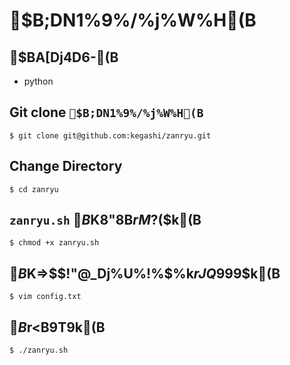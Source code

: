 # $B;DN1%9%/%j%W%H(B
## $BA[Dj4D6-(B
- python

## Git clone `$B;DN1%9%/%j%W%H(B`
`$ git clone git@github.com:kegashi/zanryu.git`


## Change Directory
`$ cd zanryu`

## `zanryu.sh` $B$K8"8B$rM?$($k(B
`$ chmod +x zanryu.sh`

## $B%3%a%s%H$K=>$$!"@_Dj%U%!%$%k$rJQ99$9$k(B
`$ vim config.txt`

## $B%9%/%j%W%H$r<B9T$9$k(B
`$ ./zanryu.sh`
